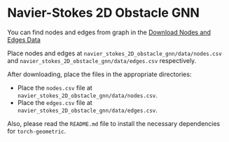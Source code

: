 # Navier-Stokes 2D Obstacle GNN

You can find nodes and edges from graph in the [Download Nodes and Edges Data](https://disk.yandex.ru/d/qXpZE-xZ4CJL4g)

Place nodes and edges at `navier_stokes_2D_obstacle_gnn/data/nodes.csv` and `navier_stokes_2D_obstacle_gnn/data/edges.csv` respectively.

After downloading, place the files in the appropriate directories:

- Place the `nodes.csv` file at `navier_stokes_2D_obstacle_gnn/data/nodes.csv`.
- Place the `edges.csv` file at `navier_stokes_2D_obstacle_gnn/data/edges.csv`.

Also, please read the `README.md` file to install the necessary dependencies for `torch-geometric`.
